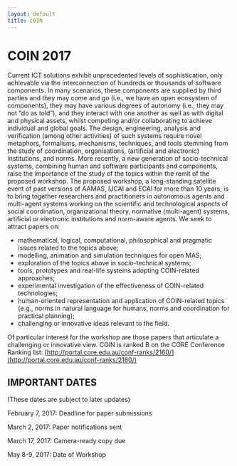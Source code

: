 ```yaml
---
layout: default
title: COIN
---
```


# COIN 2017

Current ICT solutions exhibit unprecedented levels of sophistication, only achievable via the interconnection of hundreds or thousands of software components. In many scenarios, these components are supplied by third parties and they may come and go (i.e., we have an open ecosystem of components), they may have various degrees of autonomy (i.e., they may not “do as told”), and they interact with one another as well as with digital and physical assets, whilst competing and/or collaborating to achieve individual and global goals. 
The design, engineering, analysis and verification (among other activities) of such systems require novel metaphors, formalisms, mechanisms, techniques, and tools stemming from the study of coordination, organisations, (artificial and electronic) institutions, and norms. More recently, a new generation of socio-technical systems, combining human and software participants and components, raise the importance of the study of the topics within the remit of the proposed workshop.
The proposed workshop, a long-standing satellite event of past versions of AAMAS, IJCAI and ECAI for more than 10 years, is to bring together researchers and practitioners in autonomous agents and multi-agent systems working on the scientific and technological aspects of social coordination, organizational theory, normative (multi-agent) systems, artificial or electronic institutions and norm-aware agents.
We seek to attract papers on:

- mathematical, logical, computational, philosophical and pragmatic issues related to the topics above;
- modelling, animation and simulation techniques for open MAS;
- exploration of the topics above in socio-technical systems;
- tools, prototypes and real-life systems adopting COIN-related approaches;
- experimental investigation of the effectiveness of COIN-related technologies;
- human-oriented representation and application of COIN-related topics (e.g., norms in natural language for humans, norms and coordination for practical planning);
- challenging or innovative ideas relevant to the field.


Of particular interest for the workshop are those papers that articulate a challenging or innovative view. 
COIN is ranked B on the CORE Conference Ranking list: [http://portal.core.edu.au/conf-ranks/2160/](http://portal.core.edu.au/conf-ranks/2160/)


## IMPORTANT DATES
(These dates are subject to later updates)

February 7, 2017: Deadline for paper submissions

March 2, 2017: Paper notifications sent

March 17, 2017: Camera-ready copy due

May 8-9, 2017: Date of Workshop